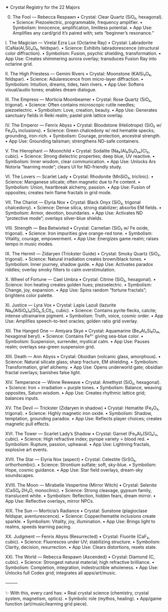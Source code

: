 ✦ Crystal Registry for the 22 Majors

0. The Fool — Rebecca Respawn
• Crystal: Clear Quartz (SiO₂, hexagonal).
• Science: Piezoelectric, programmable, frequency amplifier.
• Symbolism: Innocence, amplification, limitless potential.
• App Use: Amplifies any card/grid it’s paired with; sets “beginner’s resonance.”

I. The Magician — Virelai Ezra Lux (Octarine Ray)
• Crystal: Labradorite (CaNa(Al,Si)₄O₈, feldspar).
• Science: Exhibits labradorescence (structural color diffraction).
• Symbolism: Fusion, psychic shielding, transformation.
• App Use: Creates shimmering aurora overlay; transduces Fusion Ray into octarine grid.

II. The High Priestess — Gemini Rivers
• Crystal: Moonstone (KAlSi₃O₈, feldspar).
• Science: Adularescence from micro-layer diffraction.
• Symbolism: Intuition, dreams, tides, twin rivers.
• App Use: Softens visual/audio tones; enables dream dialogue.

III. The Empress — Morticia Moonbeamer
• Crystal: Rose Quartz (SiO₂, trigonal).
• Science: Often contains microscopic rutile needles; piezoelectric.
• Symbolism: Love, creation, beauty.
• App Use: Generates sanctuary fields in Reiki realm; pastel pink lattice overlay.

IV. The Emperor — Fenrix Abyss
• Crystal: Bloodstone (Heliotrope) (SiO₂ w/ Fe₂O₃ inclusions).
• Science: Green chalcedony w/ red hematite specks; grounding, iron-rich.
• Symbolism: Courage, protection, ancestral strength.
• App Use: Grounding talisman; strengthens ND-safe containers.

V. The Hierophant — Moonchild
• Crystal: Sodalite (Na₈(Al₆Si₆O₂₄)Cl₂, cubic).
• Science: Strong dielectric properties; deep blue, UV reactive.
• Symbolism: Inner wisdom, clear communication.
• App Use: Unlocks Ars Notoria “learning mode”; clears UI for ND-friendly study.

VI. The Lovers — Scarlet Lady
• Crystal: Rhodonite (MnSiO₃, triclinic).
• Science: Manganese silicate; often magnetic due to Fe content.
• Symbolism: Union, heartbreak alchemy, passion.
• App Use: Fusion of opposites; creates twin flame fractals in grid mode.

VII. The Chariot — Elyria Nox
• Crystal: Black Onyx (SiO₂, trigonal chalcedony).
• Science: Dense silica, strong stabilizer; absorbs EM fields.
• Symbolism: Armor, devotion, boundaries.
• App Use: Activates ND “protective mode”; overlays silver-blue shields.

VIII. Strength — Bea Betwixted
• Crystal: Carnelian (SiO₂ w/ Fe oxide, trigonal).
• Science: Iron impurities give orange-red tone.
• Symbolism: Vitality, courage, empowerment.
• App Use: Energizes game realm; raises tempo in music modes.

IX. The Hermit — Zidaryen (Trickster Guide)
• Crystal: Smoky Quartz (SiO₂, trigonal).
• Science: Natural irradiation creates brown/black tones.
• Symbolism: Inner journey, shadow guide.
• App Use: Activates paradox riddles; overlay smoky filters to calm overstimulation.

X. Wheel of Fortune — Cael Umbra
• Crystal: Citrine (SiO₂, hexagonal).
• Science: Iron heating creates golden hues; piezoelectric.
• Symbolism: Change, joy, expansion.
• App Use: Spins random “fortune fractals”; brightens color palette.

XI. Justice — Lyra Vox
• Crystal: Lapis Lazuli (lazurite Na₈(AlSiO₄)₆(SO₄,S,Cl)₂, cubic).
• Science: Contains pyrite flecks, calcite; intense ultramarine pigment.
• Symbolism: Truth, voice, cosmic order.
• App Use: Amplifies speech-to-text oracles; golden ratio grid overlay.

XII. The Hanged One — Amiyara Skye
• Crystal: Aquamarine (Be₃Al₂Si₆O₁₈, hexagonal beryl).
• Science: Contains Fe²⁺ giving sea-blue color.
• Symbolism: Suspension, surrender, mystical calm.
• App Use: Pauses realm; overlays sea-green suspension grid.

XIII. Death — Ann Abyss
• Crystal: Obsidian (volcanic glass, amorphous).
• Science: Natural silicate glass; sharp fracture, EM shielding.
• Symbolism: Transformation, grief alchemy.
• App Use: Opens underworld gate; obsidian fractal overlays; banishes false light.

XIV. Temperance — Winne Reweave
• Crystal: Amethyst (SiO₂, hexagonal).
• Science: Iron + irradiation = purple tones.
• Symbolism: Balance, weaving opposites, Saturn wisdom.
• App Use: Creates rhythmic lattice grid; balances inputs.

XV. The Devil — Trickster (Zidaryen in shadow)
• Crystal: Hematite (Fe₂O₃, trigonal).
• Science: Highly magnetic iron oxide.
• Symbolism: Shadow, temptation, grounding paradox.
• App Use: Reflects player choices; creates magnetic pull effects.

XVI. The Tower — Scarlet Lady’s Shadow
• Crystal: Garnet (Fe₃Al₂(SiO₄)₃, cubic).
• Science: High refractive index; pyrope variety = blood red.
• Symbolism: Rupture, passion, upheaval.
• App Use: Lightning fractals, explosive art events.

XVII. The Star — Elyria Nox (aspect)
• Crystal: Celestite (SrSO₄, orthorhombic).
• Science: Strontium sulfate; soft, sky-blue.
• Symbolism: Hope, cosmic guidance.
• App Use: Star field overlays, dream-sky soundscapes.

XVIII. The Moon — Mirabelle Vespertine (Mirror Witch)
• Crystal: Selenite (CaSO₄·2H₂O, monoclinic).
• Science: Strong cleavage, gypsum family, translucent white.
• Symbolism: Reflection, hidden fears, dream mirror.
• App Use: Reflective overlays, mirror NPCs.

XIX. The Sun — Morticia’s Radiance
• Crystal: Sunstone (plagioclase feldspar, aventurescence).
• Science: Copper/hematite inclusions create sparkle.
• Symbolism: Vitality, joy, illumination.
• App Use: Brings light to realms, speeds learning pacing.

XX. Judgment — Fenrix Abyss (Resurrected)
• Crystal: Fluorite (CaF₂, cubic).
• Science: Fluoresces under UV; stabilizing structure.
• Symbolism: Clarity, decision, resurrection.
• App Use: Clears distortions, resets state.

XXI. The World — Rebecca Respawn (Ascended)
• Crystal: Diamond (C, cubic).
• Science: Strongest natural material; high refractive brilliance.
• Symbolism: Completion, integration, indestructible wholeness.
• App Use: Unlocks full Codex grid; integrates all apps/art/music.

⸻

✨ With this, every card has:
• Real crystal science (chemistry, crystal system, magnetism, optics).
• Symbolic role (mythos, healing).
• App/game function (art/music/learning grid piece).
